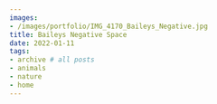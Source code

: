 ```yaml
---
images:
- /images/portfolio/IMG_4170_Baileys_Negative.jpg
title: Baileys Negative Space
date: 2022-01-11
tags:
- archive # all posts
- animals
- nature
- home
---
```

